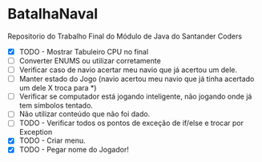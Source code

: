 # BatalhaNaval
Repositorio do Trabalho Final do Módulo de Java do Santander Coders

- [X] TODO - Mostrar Tabuleiro CPU no final
- [ ] Converter ENUMS ou utilizar corretamente
- [ ] Verificar caso de navio acertar meu navio que já acertou um dele.
- [ ] Manter estado do Jogo (navio acertou meu navio que já tinha acertado um dele X troca para *)
- [ ] Verificar se computador está jogando inteligente, não jogando onde já tem símbolos tentado.
- [ ] Não utilizar conteúdo que não foi dado.
- [ ] TODO - Verificar todos os pontos de exceção de if/else e trocar por Exception
- [x] TODO - Criar menu.
- [x] TODO - Pegar nome do Jogador!
